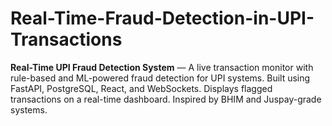 # Real-Time-Fraud-Detection-in-UPI-Transactions
**Real-Time UPI Fraud Detection System** — A live transaction monitor with rule-based and ML-powered fraud detection for UPI systems. Built using FastAPI, PostgreSQL, React, and WebSockets. Displays flagged transactions on a real-time dashboard. Inspired by BHIM and Juspay-grade systems.
